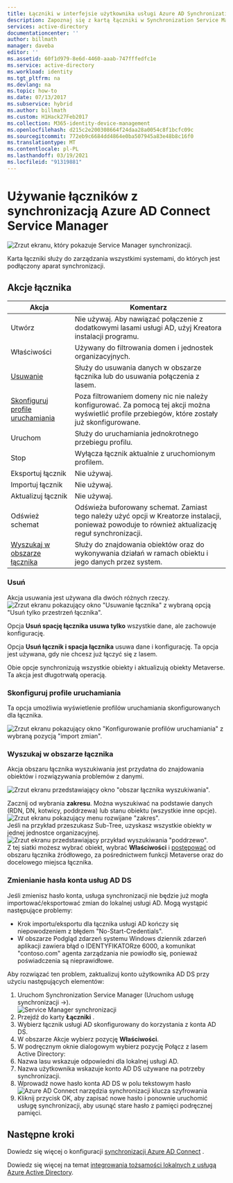 ```yaml
---
title: Łączniki w interfejsie użytkownika usługi Azure AD Synchronization Service Manager | Microsoft Docs "
description: Zapoznaj się z kartą łączniki w Synchronization Service Manager Azure AD Connect.
services: active-directory
documentationcenter: ''
author: billmath
manager: daveba
editor: ''
ms.assetid: 60f1d979-8e6d-4460-aaab-747fffedfc1e
ms.service: active-directory
ms.workload: identity
ms.tgt_pltfrm: na
ms.devlang: na
ms.topic: how-to
ms.date: 07/13/2017
ms.subservice: hybrid
ms.author: billmath
ms.custom: H1Hack27Feb2017
ms.collection: M365-identity-device-management
ms.openlocfilehash: d215c2e200308664f24daa28a0054c8f1bcfc09c
ms.sourcegitcommit: 772eb9c6684dd4864e0ba507945a83e48b8c16f0
ms.translationtype: MT
ms.contentlocale: pl-PL
ms.lasthandoff: 03/19/2021
ms.locfileid: "91319881"
---
```

# <a name="using-connectors-with-the-azure-ad-connect-sync-service-manager"></a>Używanie łączników z synchronizacją Azure AD Connect Service Manager

![Zrzut ekranu, który pokazuje Service Manager synchronizacji.](./media/how-to-connect-sync-service-manager-ui-connectors/connectors.png)

Karta łączniki służy do zarządzania wszystkimi systemami, do których jest podłączony aparat synchronizacji.

## <a name="connector-actions"></a>Akcje łącznika
| Akcja | Komentarz |
| --- | --- |
| Utwórz |Nie używaj. Aby nawiązać połączenie z dodatkowymi lasami usługi AD, użyj Kreatora instalacji programu. |
| Właściwości |Używany do filtrowania domen i jednostek organizacyjnych. |
| [Usuwanie](#delete) |Służy do usuwania danych w obszarze łącznika lub do usuwania połączenia z lasem. |
| [Skonfiguruj profile uruchamiania](#configure-run-profiles) |Poza filtrowaniem domeny nic nie należy konfigurować. Za pomocą tej akcji można wyświetlić profile przebiegów, które zostały już skonfigurowane. |
| Uruchom |Służy do uruchamiania jednokrotnego przebiegu profilu. |
| Stop |Wyłącza łącznik aktualnie z uruchomionym profilem. |
| Eksportuj łącznik |Nie używaj. |
| Importuj łącznik |Nie używaj. |
| Aktualizuj łącznik |Nie używaj. |
| Odśwież schemat |Odświeża buforowany schemat. Zamiast tego należy użyć opcji w Kreatorze instalacji, ponieważ powoduje to również aktualizację reguł synchronizacji. |
| [Wyszukaj w obszarze łącznika](#search-connector-space) |Służy do znajdowania obiektów oraz do wykonywania działań w ramach obiektu i jego danych przez system. |

### <a name="delete"></a>Usuń
Akcja usuwania jest używana dla dwóch różnych rzeczy.  
![Zrzut ekranu pokazujący okno "Usuwanie łącznika" z wybraną opcją "Usuń tylko przestrzeń łącznika".](./media/how-to-connect-sync-service-manager-ui-connectors/connectordelete.png)

Opcja **Usuń spację łącznika usuwa tylko** wszystkie dane, ale zachowuje konfigurację.

Opcja **Usuń łącznik i spacja łącznika** usuwa dane i konfigurację. Ta opcja jest używana, gdy nie chcesz już łączyć się z lasem.

Obie opcje synchronizują wszystkie obiekty i aktualizują obiekty Metaverse. Ta akcja jest długotrwałą operacją.

### <a name="configure-run-profiles"></a>Skonfiguruj profile uruchamiania
Ta opcja umożliwia wyświetlenie profilów uruchamiania skonfigurowanych dla łącznika.

![Zrzut ekranu pokazujący okno "Konfigurowanie profilów uruchamiania" z wybraną pozycją "import zmian".](./media/how-to-connect-sync-service-manager-ui-connectors/configurerunprofiles.png)

### <a name="search-connector-space"></a>Wyszukaj w obszarze łącznika
Akcja obszaru łącznika wyszukiwania jest przydatna do znajdowania obiektów i rozwiązywania problemów z danymi.

![Zrzut ekranu przedstawiający okno "obszar łącznika wyszukiwania".](./media/how-to-connect-sync-service-manager-ui-connectors/cssearch.png)

Zacznij od wybrania **zakresu**. Można wyszukiwać na podstawie danych (RDN, DN, kotwicy, poddrzewa) lub stanu obiektu (wszystkie inne opcje).  
![Zrzut ekranu pokazujący menu rozwijane "zakres".](./media/how-to-connect-sync-service-manager-ui-connectors/cssearchscope.png)  
Jeśli na przykład przeszukasz Sub-Tree, uzyskasz wszystkie obiekty w jednej jednostce organizacyjnej.  
![Zrzut ekranu przedstawiający przykład wyszukiwania "poddrzewo".](./media/how-to-connect-sync-service-manager-ui-connectors/cssearchsubtree.png)  
Z tej siatki możesz wybrać obiekt, wybrać **Właściwości** i [postępować](tshoot-connect-object-not-syncing.md) od obszaru łącznika źródłowego, za pośrednictwem funkcji Metaverse oraz do docelowego miejsca łącznika.

### <a name="changing-the-ad-ds-account-password"></a>Zmienianie hasła konta usług AD DS
Jeśli zmienisz hasło konta, usługa synchronizacji nie będzie już mogła importować/eksportować zmian do lokalnej usługi AD.   Mogą wystąpić następujące problemy:

- Krok importu/eksportu dla łącznika usługi AD kończy się niepowodzeniem z błędem "No-Start-Credentials".
- W obszarze Podgląd zdarzeń systemu Windows dziennik zdarzeń aplikacji zawiera błąd o IDENTYFIKATORze 6000, a komunikat "contoso.com" agenta zarządzania nie powiodło się, ponieważ poświadczenia są nieprawidłowe.

Aby rozwiązać ten problem, zaktualizuj konto użytkownika AD DS przy użyciu następujących elementów:


1. Uruchom Synchronization Service Manager (Uruchom usługę synchronizacji →).
</br>![Service Manager synchronizacji](./media/how-to-connect-sync-service-manager-ui-connectors/startmenu.png)
2. Przejdź do karty **Łączniki** .
3. Wybierz łącznik usługi AD skonfigurowany do korzystania z konta AD DS.
4. W obszarze Akcje wybierz pozycję **Właściwości**.
5. W podręcznym oknie dialogowym wybierz pozycję Połącz z lasem Active Directory:
6. Nazwa lasu wskazuje odpowiedni dla lokalnej usługi AD.
7. Nazwa użytkownika wskazuje konto AD DS używane na potrzeby synchronizacji.
8. Wprowadź nowe hasło konta AD DS w polu tekstowym hasło ![ Azure AD Connect narzędzia synchronizacji klucza szyfrowania](./media/how-to-connect-sync-service-manager-ui-connectors/key6.png)
9. Kliknij przycisk OK, aby zapisać nowe hasło i ponownie uruchomić usługę synchronizacji, aby usunąć stare hasło z pamięci podręcznej pamięci.



## <a name="next-steps"></a>Następne kroki
Dowiedz się więcej o konfiguracji [synchronizacji Azure AD Connect](how-to-connect-sync-whatis.md) .

Dowiedz się więcej na temat [integrowania tożsamości lokalnych z usługą Azure Active Directory](whatis-hybrid-identity.md).
